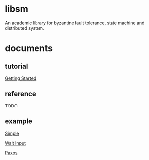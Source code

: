 # libsm

An academic library for byzantine fault tolerance, state machine and distributed system.

# documents

## tutorial

[Getting Started](doc/tutorial/getting-started.md)

## reference

TODO

## example

[Simple](doc/example/simple/)

[Wait Input](doc/example/wait-input/)

[Paxos](doc/example/paxos/)
